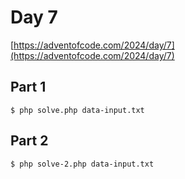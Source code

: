 # Day 7

[https://adventofcode.com/2024/day/7](https://adventofcode.com/2024/day/7)

## Part 1

```
$ php solve.php data-input.txt
```

## Part 2

```
$ php solve-2.php data-input.txt
```
